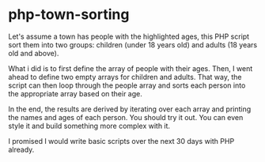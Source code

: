 # php-town-sorting

Let's assume a town has people with the highlighted ages, this PHP script sort them into two groups: children (under 18 years old) and adults (18 years old and above).

What i did is to first define the array of people with their ages. Then, I went ahead to define two empty arrays for children and adults. That way, the script can then loop through the people array and sorts each person into the appropriate array based on their age. 

In the end, the results are derived by iterating over each array and printing the names and ages of each person. You should try it out. You can even style it and build something more complex with it. 


I promised I would write basic scripts over the next 30 days with PHP already.
